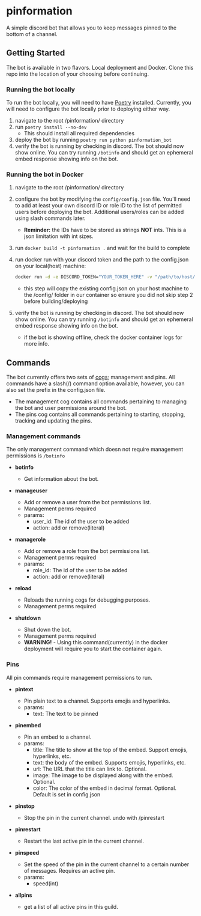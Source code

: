# pinformation
A simple discord bot that allows you to keep messages pinned to the bottom of a channel.

## Getting Started

The bot is available in two flavors. Local deployment and Docker.
Clone this repo into the location of your choosing before continuing.

### Running the bot locally
To run the bot locally, you will need to have [Poetry](https://python-poetry.org/) installed.
Currently, you will need to configure the bot locally prior to deploying either way.

1. navigate to the root /pinformation/ directory
1. run `poetry install --no-dev`
    - This should install all required dependencies
1. deploy the bot by running `poetry run python pinformation_bot`
1. verify the bot is running by checking in discord. The bot should now show online. You can try running `/botinfo` and should get an ephemeral embed response showing info on the bot.


### Running the bot in Docker
1. navigate to the root /pinformation/ directory
1. configure the bot by modifying the `config/config.json` file. You'll need to add at least your 
own discord ID or role ID to the list of permitted users before deploying the bot. Additional users/roles can be added using slash commands later.
    - **Reminder:** the IDs have to be stored as strings **NOT** ints. This is a json limitation with int sizes.

1. run `docker build -t pinformation .` and wait for the build to complete
1. run docker run with your discord token and the path to the config.json on your local(host) machine:
    ```sh
    docker run -d -e DISCORD_TOKEN="YOUR_TOKEN_HERE" -v "/path/to/host/config:/app/config" --restart unless-stopped
    ```
    - this step will copy the existing config.json on your host machine to the /config/ folder in our container
    so ensure you did not skip step 2 before building/deploying
1. verify the bot is running by checking in discord. The bot should now show online. You can try running `/botinfo` and should get an ephemeral embed response showing info on the bot.
    - if the bot is showing offline, check the docker container logs for more info.

## Commands

The bot currently offers two sets of [cogs](https://discordpy.readthedocs.io/en/stable/ext/commands/cogs.html); management and pins. All commands have a slash(/) command option available, however, you can also set the prefix in the config.json file.
- The management cog contains all commands pertaining to managing the bot and user permissions around the bot.
- The pins cog contains all commands pertaining to starting, stopping, tracking and updating the pins.

### Management commands

The only management command which doesn not require management permissions is `/botinfo`

- **botinfo**
    - Get information about the bot.

- **manageuser**
    - Add or remove a user from the bot permissions list.
    - Management perms required
    - params:
        - user_id: The id of the user to be added
        - action: add or remove(literal)

- **managerole**
    - Add or remove a role from the bot permissions list.
    - Management perms required
    - params:
        - role_id: The id of the user to be added
        - action: add or remove(literal)

- **reload**
    - Reloads the running cogs for debugging purposes.
    - Management perms required

- **shutdown**
    - Shut down the bot.
    - Management perms required
    - **WARNING!** - Using this command(currently) in the docker deployment will require you to start the container again.


### Pins

All pin commands require management permissions to run.

- **pintext**
    - Pin plain text to a channel. Supports emojis and hyperlinks.
    - params:
        - text: The text to be pinned

- **pinembed**
    - Pin an embed to a channel.
    - params:
        - title: The title to show at the top of the embed. Support emojis, hyperlinks, etc.
        - text: the body of the embed. Supports emojis, hyperlinks, etc.
        - url: The URL that the title can link to. Optional.
        - image: The image to be displayed along with the embed. Optional.
        - color: The color of the embed in decimal format. Optional. Default is set in config.json

- **pinstop**
    - Stop the pin in the current channel. undo with /pinrestart

- **pinrestart**
    - Restart the last active pin in the current channel.

- **pinspeed**
    - Set the speed of the pin in the current channel to a certain number of messages. 
    Requires an active pin.
    - params:
        - speed(int)

- **allpins**
    - get a list of all active pins in this guild.